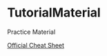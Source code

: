 # TutorialMaterial
Practice Material

[Official Cheat Sheet](https://github.com/pandas-dev/pandas/blob/master/doc/cheatsheet/Pandas_Cheat_Sheet.pdf)
